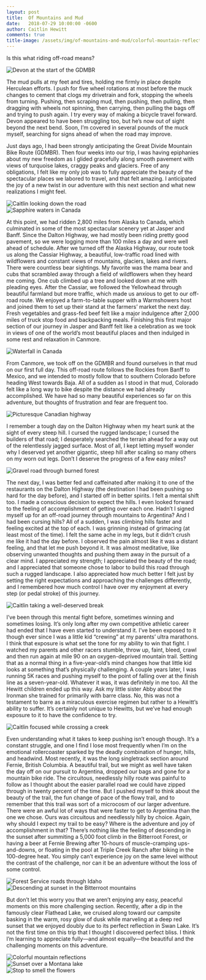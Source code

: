 ```yaml
---
layout: post
title:  Of Mountains and Mud
date:   2018-07-29 10:00:00 -0600
author: Caitlin Hewitt
comments: true
title-image: /assets/img/of-mountains-and-mud/colorful-mountain-reflections.jpg
---
```


Is this what riding off-road means?

<div>
  <img src="{{ site.baseurl }}/assets/img/of-mountains-and-mud/devon-mountains.jpg"
       alt="Devon at the start of the GDMBR">
</div>

The mud pulls at my feet and tires, holding me firmly in place despite
Herculean efforts. I push for five wheel rotations at most before the muck
changes to cement that clogs my drivetrain and fork, stopping the wheels from
turning. Pushing, then scraping mud, then pushing, then pulling, then dragging
with wheels not spinning, then carrying, then pulling the bags off and trying
to push again. I try every way of making a bicycle travel forward. Devon
appeared to have been struggling too, but he’s now out of sight beyond the next
bend. Soon, I’m covered in several pounds of the muck myself, searching for
signs ahead of when the road may improve.

Just days ago, I had been strongly anticipating the Great Divide Mountain Bike
Route (GDMBR). Then four weeks into our trip, I was having epiphanies about my
new freedom as I glided gracefully along smooth pavement with views of
turquoise lakes, craggy peaks and glaciers. Free of any obligations, I felt
like my only job was to fully appreciate the beauty of the spectacular places
we labored to travel, and that felt amazing. I anticipated the joy of a new
twist in our adventure with this next section and what new realizations I might
feel.

<div>
  <img src="{{ site.baseurl }}/assets/img/of-mountains-and-mud/caitlin-helmet.jpg"
       alt="Caitlin looking down the road">
</div>

<div>
  <img src="{{ site.baseurl }}/assets/img/of-mountains-and-mud/sapphire-lake.jpg"
       alt="Sapphire waters in Canada">
</div>

At this point, we had ridden 2,800 miles from Alaska to Canada, which
culminated in some of the most spectacular scenery yet at Jasper and Banff.
Since the Dalton Highway, we had mostly been riding pretty good pavement, so we
were logging more than 100 miles a day and were well ahead of schedule. After
we turned off the Alaska Highway, our route took us along the Cassiar Highway,
a beautiful, low-traffic road lined with wildflowers and constant views of
mountains, glaciers, lakes and rivers. There were countless bear sightings. My
favorite was the mama bear and cubs that scrambled away through a field of
wildflowers when they heard me coming. One cub climbed up a tree and looked
down at me with pleading eyes. After the Cassiar, we followed the Yellowhead
through beautiful farmland but more traffic, which made us anxious to get to
our off-road route. We enjoyed a farm-to-table supper with a Warmshowers host
and joined them to set up their stand at the farmers’ market the next day.
Fresh vegetables and grass-fed beef felt like a major indulgence after 2,000
miles of truck stop food and backpacking meals. Finishing this first major
section of our journey in Jasper and Banff felt like a celebration as we took
in views of one of the world’s most beautiful places and then indulged in some
rest and relaxation in Canmore.

<div>
  <img src="{{ site.baseurl }}/assets/img/of-mountains-and-mud/waterfall.jpg"
       alt="Waterfall in Canada">
</div>

From Canmore, we took off on the GDMBR and found ourselves in that mud on our
first full day. This off-road route follows the Rockies from Banff to Mexico,
and we intended to mostly follow that to southern Colorado before heading West
towards Baja. All of a sudden as I stood in that mud, Colorado felt like a long
way to bike despite the distance we had already accomplished. We have had so
many beautiful experiences so far on this adventure, but thoughts of
frustration and fear are frequent too. 

<div>
  <img src="{{ site.baseurl }}/assets/img/of-mountains-and-mud/icefields-parkway.jpg"
       alt="Picturesque Canadian highway">
</div>

I remember a tough day on the Dalton Highway when my heart sunk at the sight of
every steep hill. I cursed the rugged landscape; I cursed the builders of that
road; I desperately searched the terrain ahead for a way out of the
relentlessly jagged surface. Most of all, I kept letting myself wonder why I
deserved yet another gigantic, steep hill after scaling so many others on my
worn out legs. Don’t I deserve the progress of a few easy miles?

<div>
  <img src="{{ site.baseurl }}/assets/img/of-mountains-and-mud/burned-forest.jpg"
       alt="Gravel road through burned forest">
</div>

The next day, I was better fed and caffeinated after making it to one of the
restaurants on the Dalton Highway (the destination I had been pushing so hard
for the day before), and I started off in better spirits. I felt a mental shift
too. I made a conscious decision to expect the hills. I even looked forward to
the feeling of accomplishment of getting over each one. Hadn’t I signed myself
up for an off-road journey through mountains to Argentina? And I had been
cursing hills? All of a sudden, I was climbing hills faster and feeling excited
at the top of each. I was grinning instead of grimacing (at least most of the
time). I felt the same ache in my legs, but it didn’t crush me like it had the
day before. I observed the pain almost like it was a distant feeling, and that
let me push beyond it. It was almost meditative, like observing unwanted
thoughts and pushing them away in the pursuit of a clear mind. I appreciated my
strength; I appreciated the beauty of the road; and I appreciated that someone
chose to labor to build this road through such a rugged landscape. I also
appreciated how much better I felt just by setting the right expectations and
approaching the challenges differently, and I remembered how much control I
have over my enjoyment at every step (or pedal stroke) of this journey.

<div>
  <img src="{{ site.baseurl }}/assets/img/of-mountains-and-mud/caitlin-stretching.jpg"
       alt="Caitlin taking a well-deserved break">
</div>

I’ve been through this mental fight before, sometimes winning and sometimes
losing. It’s only long after my own competitive athletic career had ended that
I have even started to understand it. I’ve been exposed to it though ever since
I was a little kid “crewing” at my parents’ ultra marathons. I think that
exposure is what set the tone for my ability to win that fight. I watched my
parents and other racers stumble, throw up, faint, bleed, crawl and then run
again at mile 90 on an oxygen-deprived mountain trail. Setting that as a normal
thing in a five-year-old’s mind changes how that little kid looks at something
that’s physically challenging. A couple years later, I was running 5K races and
pushing myself to the point of falling over at the finish line as a
seven-year-old. Whatever it was, it was definitely in me too. All the Hewitt
children ended up this way. Ask my little sister Abby about the Ironman she
trained for primarily with barre class. No, this was not a testament to barre
as a miraculous exercise regimen but rather to a Hewitt’s ability to suffer.
It’s certainly not unique to Hewitts, but we’ve had enough exposure to it to
have the confidence to try.

<div>
  <img src="{{ site.baseurl }}/assets/img/of-mountains-and-mud/caitlin-concentration.jpg"
       alt="Caitlin focused while crossing a creek">
</div>

Even understanding what it takes to keep pushing isn’t enough though. It’s a
constant struggle, and one I find I lose most frequently when I’m on the
emotional rollercoaster sparked by the deadly combination of hunger, hills, and
headwind. Most recently, it was the long singletrack section around Fernie,
British Columbia. A beautiful trail, but we might as well have taken the day
off on our pursuit to Argentina, dropped our bags and gone for a mountain bike
ride. The circuitous, needlessly hilly route was painful to follow as I thought
about the easier parallel road we could have zipped through in twenty percent
of the time. But I pushed myself to think about the beauty of the trail, the
fun change of pace of the flowy trail, and to remember that this trail was sort
of a microcosm of our larger adventure. There were an awful lot of ways that
were faster to get to Argentina than the one we chose. Ours was circuitous and
needlessly hilly by choice. Again, why should I expect my trail to be easy?
Where is the adventure and joy of accomplishment in that? There’s nothing like
the feeling of descending in the sunset after summiting a 5,000 foot climb in
the Bitterroot Forest, or having a beer at Fernie Brewing after 10-hours of
muscle-cramping ups-and-downs, or floating in the pool at Triple Creek Ranch
after biking in the 100-degree heat. You simply can’t experience joy on the
same level without the contrast of the challenge, nor can it be an adventure
without the loss of some control.

<div>
  <img src="{{ site.baseurl }}/assets/img/of-mountains-and-mud/more-burned-trees.jpg"
       alt="Forest Service roads through Idaho">
</div>

<div>
  <img src="{{ site.baseurl }}/assets/img/of-mountains-and-mud/sunset-descent.jpg"
       alt="Descending at sunset in the Bitterroot mountains">
</div>

But don’t let this worry you that we aren’t enjoying any easy, peaceful moments
on this more challenging section. Recently, after a dip in the famously clear
Flathead Lake, we cruised along toward our campsite basking in the warm, rosy
glow of dusk while marveling at a deep red sunset that we enjoyed doubly due to
its perfect reflection in Swan Lake. It’s not the first time on this trip that
I thought I discovered perfect bliss. I think I’m learning to appreciate
fully—and almost equally—the beautiful and the challenging moments on this
adventure.

<div>
  <img src="{{ site.baseurl }}/assets/img/of-mountains-and-mud/colorful-mountain-reflections.jpg"
       alt="Colorful mountain reflections">
</div>

<div>
  <img src="{{ site.baseurl }}/assets/img/of-mountains-and-mud/lake-sunset.jpg"
       alt="Sunset over a Montana lake">
</div>

<div>
  <img src="{{ site.baseurl }}/assets/img/of-mountains-and-mud/flower.jpg"
       alt="Stop to smell the flowers">
</div>
